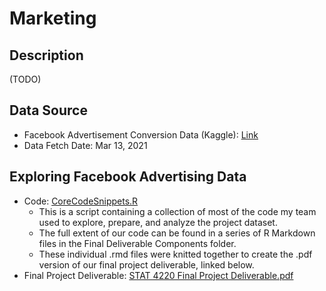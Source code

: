 # Marketing

## Description
(TODO)

## Data Source 
- Facebook Advertisement Conversion Data (Kaggle): [Link](https://www.kaggle.com/datasets/loveall/clicks-conversion-tracking)
- Data Fetch Date: Mar 13, 2021

## Exploring Facebook Advertising Data
- Code: [CoreCodeSnippets.R](CoreCodeSnippets.R)
  - This is a script containing a collection of most of the code my team used to explore, prepare, and analyze the project dataset.
  - The full extent of our code can be found in a series of R Markdown files in the Final Deliverable Components folder.
  - These individual .rmd files were knitted together to create the .pdf version of our final project deliverable, linked below.
- Final Project Deliverable: [STAT 4220 Final Project Deliverable.pdf](STAT-4220-Final-Project-Deliverable.pdf)

